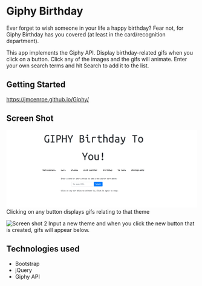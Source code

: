 # Giphy Birthday

Ever forget to wish someone in your life a happy birthday? Fear not, for Giphy Birthday has you covered (at least in the card/recognition department).

This app implements the Giphy API. Display birthday-related gifs when you click on a button. Click any of the images and the gifs will animate. Enter your own search terms and hit Search to add it to the list.

## Getting Started
https://jmcenroe.github.io/Giphy/ 

## Screen Shot
![Screen shot](assets/images/start.jpeg)
Clicking on any button displays gifs relating to that theme

![Screen shot 2](assets/images/search.jpeg)
Input a new theme and when you click the new button that is created, gifs will appear below.

## Technologies used
- Bootstrap
- jQuery
- Giphy API

